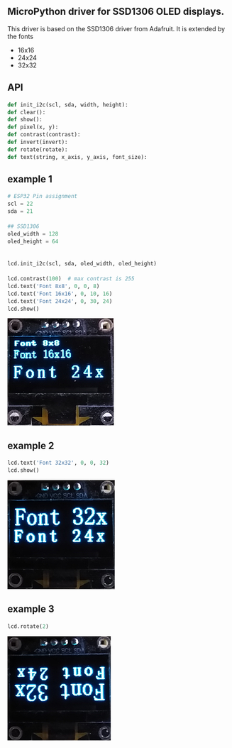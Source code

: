 ## MicroPython driver for SSD1306 OLED displays.

This driver is based on the SSD1306 driver from Adafruit. It is extended by the fonts
* 16x16
* 24x24
* 32x32

## API
```python
def init_i2c(scl, sda, width, height):
def clear():
def show():
def pixel(x, y):
def contrast(contrast):
def invert(invert):
def rotate(rotate):
def text(string, x_axis, y_axis, font_size):
```

## example 1
```python
# ESP32 Pin assignment
scl = 22
sda = 21

## SSD1306
oled_width = 128
oled_height = 64


lcd.init_i2c(scl, sda, oled_width, oled_height)

lcd.contrast(100)  # max contrast is 255
lcd.text('Font 8x8', 0, 0, 8)
lcd.text('Font 16x16', 0, 10, 16)
lcd.text('Font 24x24', 0, 30, 24)
lcd.show()
```
![example 1](https://github.com/Feinmechaniker/micropython/blob/main/drivers/ssd1306/image/figure_1.png)

## example 2
```python
lcd.text('Font 32x32', 0, 0, 32)
lcd.show()
```
![example 2](https://github.com/Feinmechaniker/micropython/blob/main/drivers/ssd1306/image/figure_2.png)

## example 3
```python
lcd.rotate(2)
```
![example 3](https://github.com/Feinmechaniker/micropython/blob/main/drivers/ssd1306/image/figure_3.png)

